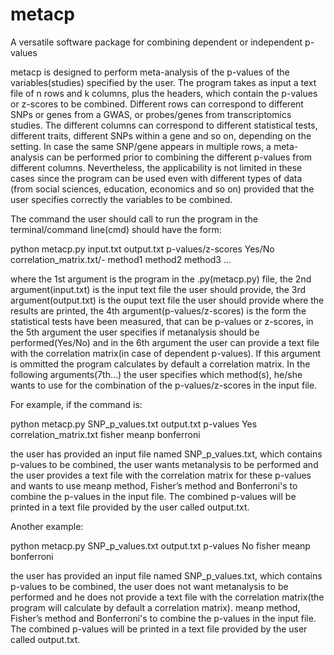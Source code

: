 # metacp
A versatile software package for combining dependent or independent p-values

metacp is designed to perform meta-analysis of the p-values of the variables(studies) specified by the user. The program takes as input a text file of n rows and k columns, plus the headers, which contain the p-values or z-scores to be combined. Different rows can correspond to different SNPs or genes from a GWAS, or probes/genes from transcriptomics studies. The different columns can correspond to different statistical tests, different traits, different SNPs within a gene and so on, depending on the setting. In case the same SNP/gene appears in multiple rows, a meta-analysis can be performed prior to combining the different p-values from different columns. Nevertheless, the applicability is not limited in these cases since the program can be used even with different 
types of data (from social sciences, education, economics and so on) provided that the user specifies correctly the variables to be combined.

The command the user should call to run the program in the terminal/command line(cmd) should have the form:

python metacp.py  input.txt output.txt p-values/z-scores  Yes/No correlation_matrix.txt/- method1 method2 method3 ...

where the 1st argument is the program in the .py(metacp.py) file, the 2nd argument(input.txt) is the input text file the user should provide, the 3rd argument(output.txt) is the ouput text file the user should provide where the results are printed, the 4th argument(p-values/z-scores) is the form the statistical tests have been measured, that can be p-values or z-scores, in the 5th argument the user specifies if metanalysis should be performed(Yes/No) and in the 6th argument the user can provide a text file with the correlation matrix(in case of dependent p-values). If this argument is ommitted the program calculates by default a correlation matrix. In the following arguments(7th...) the user specifies which method(s), he/she wants to use for the combination of the p-values/z-scores in the input file.


For example, if the command is:

python metacp.py SNP_p_values.txt output.txt p-values Yes correlation_matrix.txt fisher meanp bonferroni

the user has provided an input file named SNP_p_values.txt, which contains p-values to be combined, the user wants metanalysis to be performed and the user provides a text file with the correlation matrix for these p-values and wants to use meanp method, Fisher’s method and Bonferroni's to combine the p-values in the input file.
The combined p-values will be printed in a text file provided by the user called output.txt.

Another example:

python metacp.py SNP_p_values.txt output.txt p-values No fisher meanp bonferroni

the user has provided an input file named SNP_p_values.txt, which contains p-values to be combined, the user does not want metanalysis to be performed and he does not provide a text file with the correlation matrix(the program will calculate by default a correlation matrix). meanp method, Fisher’s method and Bonferroni's to combine the p-values in the input file.
The combined p-values will be printed in a text file provided by the user called output.txt.

